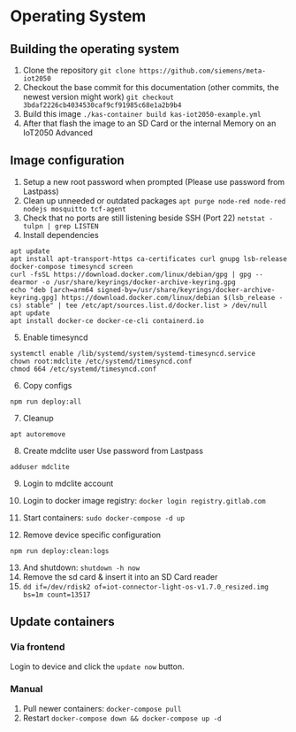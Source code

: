 # Operating System

## Building the operating system

1. Clone the repository `git clone https://github.com/siemens/meta-iot2050`
2. Checkout the base commit for this documentation (other commits, the newest version might work) `git checkout 3bdaf2226cb4034530caf9cf91985c68e1a2b9b4`
3. Build this image `./kas-container build kas-iot2050-example.yml`
4. After that flash the image to an SD Card or the internal Memory on an IoT2050 Advanced

## Image configuration

1. Setup a new root password when prompted (Please use password from Lastpass)
2. Clean up unneeded or outdated packages `apt purge node-red node-red nodejs mosquitto tcf-agent`
3. Check that no ports are still listening beside SSH (Port 22) `netstat -tulpn | grep LISTEN`
4. Install dependencies

```
apt update
apt install apt-transport-https ca-certificates curl gnupg lsb-release docker-compose timesyncd screen
curl -fsSL https://download.docker.com/linux/debian/gpg | gpg --dearmor -o /usr/share/keyrings/docker-archive-keyring.gpg
echo "deb [arch=arm64 signed-by=/usr/share/keyrings/docker-archive-keyring.gpg] https://download.docker.com/linux/debian $(lsb_release -cs) stable" | tee /etc/apt/sources.list.d/docker.list > /dev/null
apt update
apt install docker-ce docker-ce-cli containerd.io
```

5. Enable timesyncd

```
systemctl enable /lib/systemd/system/systemd-timesyncd.service
chown root:mdclite /etc/systemd/timesyncd.conf
chmod 664 /etc/systemd/timesyncd.conf
```

6. Copy configs

```
npm run deploy:all
```

7. Cleanup

```
apt autoremove
```

8. Create mdclite user
   Use password from Lastpass

```
adduser mdclite
```

9. Login to mdclite account
10. Login to docker image registry: `docker login registry.gitlab.com`
11. Start containers: `sudo docker-compose -d up`

12. Remove device specific configuration

```
npm run deploy:clean:logs
```

13. And shutdown: `shutdown -h now`
14. Remove the sd card & insert it into an SD Card reader
15. `dd if=/dev/rdisk2 of=iot-connector-light-os-v1.7.0_resized.img bs=1m count=13517`

## Update containers

### Via frontend

Login to device and click the `update now` button.

### Manual

1. Pull newer containers: `docker-compose pull`
2. Restart `docker-compose down && docker-compose up -d`
